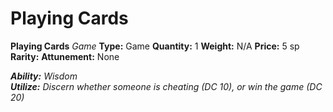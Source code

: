 # Playing Cards

**Playing Cards**
_Game_
**Type:** Game
**Quantity:** 1
**Weight:** N/A
**Price:** 5 sp
**Rarity:** 
**Attunement:** None

***Ability:** Wisdom <br />**Utilize:** Discern whether someone is cheating (DC 10), or win the game (DC 20)*